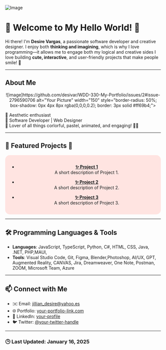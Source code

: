 <!-- Profile README -->
![Image](https://github.com/user-attachments/assets/e2e157f2-db32-4d3e-bd9c-671d24afca12)





 # 🌸 Welcome to My Hello World! 🌸

Hi there! I'm **Desire Vargas**, a passionate software developer and creative designer. 
I enjoy both **thinking and imagining**, which is why I love programming—it allows me to engage both my logical and creative sides
I love building **cute, interactive**, and user-friendly projects that make people smile! 💖

---

## About Me
<div align="center">
    ![image]https://github.com/desivar/WDD-330-My-Portfolio/issues/2#issue-2796590706 alt="Your Picture" width="150" style="border-radius: 50%; box-shadow: 0px 4px 8px rgba(0,0,0,0.2); border: 3px solid #ff69b4;">
</div>


🌟 Aesthetic enthusiast  
🌟 Software Developer | Web Designer  
🌟 Lover of all things corlorful, pastel, animated, and engaging! 🎨✨  

---

## 🌟 Featured Projects 🌟

<div align="center" style="background-color: #ffe4e1; padding: 15px; border-radius: 15px; background-image: url('pink-dots-image-url.jpg');">
  
- **[✨ Project 1](project1-link)**  
  A short description of Project 1.

- **[✨ Project 2](project2-link)**  
  A short description of Project 2.

- **[✨ Project 3](project3-link)**  
  A short description of Project 3.

</div>

---

## 🛠️ Programming Languages & Tools
- **Languages**: JavaScript, TypeScript, Python, C#, HTML, CSS, Java, .NET, PHP,MAUI, 
- **Tools**: Visual Studio Code, Git, Figma, Blender,Photoshop, AI/UX, GPT, Augmented Reality, CANVAS, Jira, Dreamweaver, One Note, Postman, ZOOM, Microsoft Team, Azure

---

## 📫 Connect with Me
- ✉️ Email: [jillian_desire@yahoo.es](mailto:your-email@example.com)  
- 🌐 Portfolio: [your-portfolio-link.com](https://your-portfolio-link.com)  
- 📱 LinkedIn: [your-profile](https://www.linkedin.com/in/your-profile)  
- 🐦 Twitter: [@your-twitter-handle](https://twitter.com/your-twitter-handle)  

---

### 🕒 Last Updated: January 16, 2025

 
      

